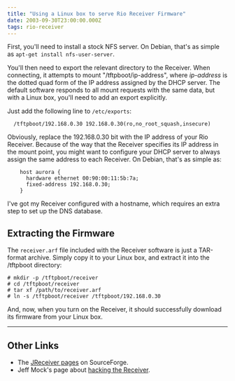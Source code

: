 ```yaml
---
title: "Using a Linux box to serve Rio Receiver Firmware"
date: 2003-09-30T23:00:00.000Z
tags: rio-receiver
---
```

First, you'll need to install a stock NFS server. On Debian, that's as simple as `apt-get install nfs-user-server`.

You'll then need to export the relevant directory to the Receiver. When connecting, it attempts to mount "/tftpboot/ip-address", where _ip-address_ is the dotted quad form of the IP address assigned by the DHCP server. The default software responds to all mount requests with the same data, but with a Linux box, you'll need to add an export explicitly.

Just add the following line to `/etc/exports`:

```
  /tftpboot/192.168.0.30 192.168.0.30(ro,no_root_squash,insecure)
```

Obviously, replace the 192.168.0.30 bit with the IP address of your Rio Receiver. Because of the way that the Receiver specifies its IP address in the mount point, you might want to configure your DHCP server to always assign the same address to each Receiver. On Debian, that's as simple as:

```
    host aurora {
      hardware ethernet 00:90:00:11:5b:7a;
      fixed-address 192.168.0.30;
    }
```

I've got my Receiver configured with a hostname, which requires an extra step to set up the DNS database.
## Extracting the Firmware

The `receiver.arf` file included with the Receiver software is just a TAR-format archive. Simply copy it to your Linux box, and extract it into the /tftpboot directory:

```
# mkdir -p /tftpboot/receiver
# cd /tftpboot/receiver
# tar xf /path/to/receiver.arf
# ln -s /tftpboot/receiver /tftpboot/192.168.0.30
```

And, now, when you turn on the Receiver, it should successfully download its firmware from your Linux box.

----

## Other Links

- The [JReceiver pages](http://jreceiver.sourceforge.net/) on SourceForge.
- Jeff Mock's page about [hacking the Receiver](http://www.mock.com/receiver/).
